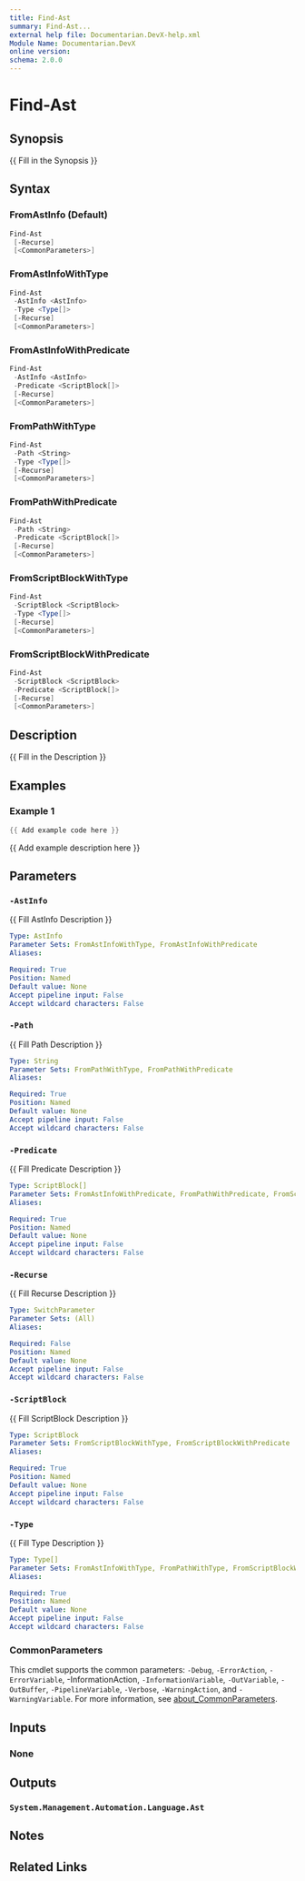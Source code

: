 ```yaml
---
title: Find-Ast
summary: Find-Ast...
external help file: Documentarian.DevX-help.xml
Module Name: Documentarian.DevX
online version:
schema: 2.0.0
---
```


# Find-Ast

## Synopsis

{{ Fill in the Synopsis }}

## Syntax

### FromAstInfo (Default)

```powershell
Find-Ast
 [-Recurse]
 [<CommonParameters>]
```

### FromAstInfoWithType

```powershell
Find-Ast
 -AstInfo <AstInfo>
 -Type <Type[]>
 [-Recurse]
 [<CommonParameters>]
```

### FromAstInfoWithPredicate

```powershell
Find-Ast
 -AstInfo <AstInfo>
 -Predicate <ScriptBlock[]>
 [-Recurse]
 [<CommonParameters>]
```

### FromPathWithType

```powershell
Find-Ast
 -Path <String>
 -Type <Type[]>
 [-Recurse]
 [<CommonParameters>]
```

### FromPathWithPredicate

```powershell
Find-Ast
 -Path <String>
 -Predicate <ScriptBlock[]>
 [-Recurse]
 [<CommonParameters>]
```

### FromScriptBlockWithType

```powershell
Find-Ast
 -ScriptBlock <ScriptBlock>
 -Type <Type[]>
 [-Recurse]
 [<CommonParameters>]
```

### FromScriptBlockWithPredicate

```powershell
Find-Ast
 -ScriptBlock <ScriptBlock>
 -Predicate <ScriptBlock[]>
 [-Recurse]
 [<CommonParameters>]
```

## Description

{{ Fill in the Description }}

## Examples

### Example 1

```powershell
{{ Add example code here }}
```

{{ Add example description here }}

## Parameters

### `-AstInfo`

{{ Fill AstInfo Description }}

```yaml
Type: AstInfo
Parameter Sets: FromAstInfoWithType, FromAstInfoWithPredicate
Aliases:

Required: True
Position: Named
Default value: None
Accept pipeline input: False
Accept wildcard characters: False
```

### `-Path`

{{ Fill Path Description }}

```yaml
Type: String
Parameter Sets: FromPathWithType, FromPathWithPredicate
Aliases:

Required: True
Position: Named
Default value: None
Accept pipeline input: False
Accept wildcard characters: False
```

### `-Predicate`

{{ Fill Predicate Description }}

```yaml
Type: ScriptBlock[]
Parameter Sets: FromAstInfoWithPredicate, FromPathWithPredicate, FromScriptBlockWithPredicate
Aliases:

Required: True
Position: Named
Default value: None
Accept pipeline input: False
Accept wildcard characters: False
```

### `-Recurse`

{{ Fill Recurse Description }}

```yaml
Type: SwitchParameter
Parameter Sets: (All)
Aliases:

Required: False
Position: Named
Default value: None
Accept pipeline input: False
Accept wildcard characters: False
```

### `-ScriptBlock`

{{ Fill ScriptBlock Description }}

```yaml
Type: ScriptBlock
Parameter Sets: FromScriptBlockWithType, FromScriptBlockWithPredicate
Aliases:

Required: True
Position: Named
Default value: None
Accept pipeline input: False
Accept wildcard characters: False
```

### `-Type`

{{ Fill Type Description }}

```yaml
Type: Type[]
Parameter Sets: FromAstInfoWithType, FromPathWithType, FromScriptBlockWithType
Aliases:

Required: True
Position: Named
Default value: None
Accept pipeline input: False
Accept wildcard characters: False
```

### CommonParameters

This cmdlet supports the common parameters: `-Debug`, `-ErrorAction`, `-ErrorVariable`,
-InformationAction, `-InformationVariable`, `-OutVariable`, `-OutBuffer`, `-PipelineVariable`,
`-Verbose`, `-WarningAction`, and `-WarningVariable`. For more information, see
[about_CommonParameters](http://go.microsoft.com/fwlink/?LinkID=113216).

## Inputs

### None

## Outputs

### `System.Management.Automation.Language.Ast`

## Notes

## Related Links
